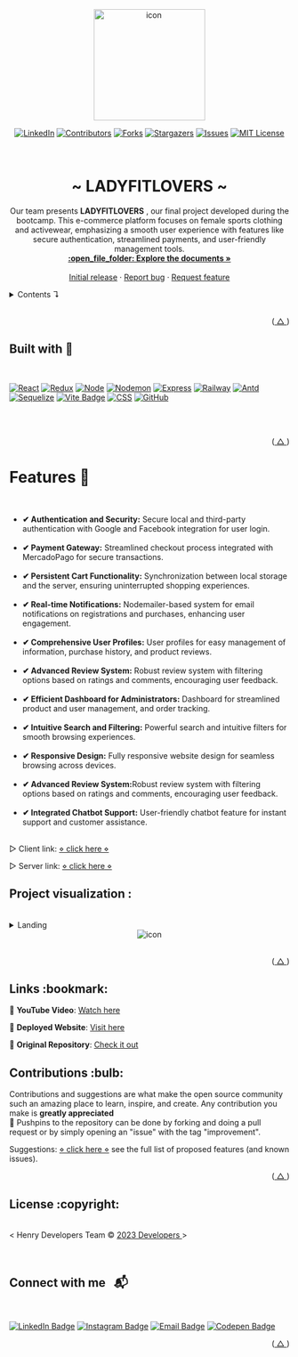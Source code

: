 <div align="center">
<img src="./public/svg/LADYFIT1.svg" alt="icon" height="200">
</div>
<a id="readme-top"></a>
<!-- PROJECT SHIELDS -->
<!--
I'm using markdown "reference style" links for readability.
 https://www.markdownguide.org/basic-syntax/#reference-style-links
-->
<div align=center>

[![LinkedIn][linkedin-shield]][linkedin-url]
[![Contributors][contributors-shield]][contributors-url]
[![Forks][forks-shield]][forks-url]
[![Stargazers][stars-shield]][stars-url]
[![Issues][issues-shield]][issues-url]
[![MIT License][license-shield]][license-url]

</div>
<!-- PROJECT LOGO -->
<br />
<div align="center">
  <!-- <a href="https://github.com/hebelia/client-ladyfitlovers">
    <img src="./public//img/ladyBot.png" alt="icon" width="80" height="80">  
    <img src="https://d31uz8lwfmyn8g.cloudfront.net/Assets/logo-henry-white-lg.png" height="80"alt="logo">
  </a> -->

<h1 align="center">~ LADYFITLOVERS ~</h1>

  <p align="center">
    Our team presents <strong> LADYFITLOVERS</strong> , our final project developed during the bootcamp. This e-commerce platform focuses on female sports clothing and activewear, emphasizing a smooth user experience with features like secure authentication, streamlined payments, and user-friendly management tools.
<br />
<a href="https://github.com/hebelia/server-ladyfitlovers"><strong>:open_file_folder: Explore the documents »</strong></a>
<br />
<br />
<a href="https://github.com/hebelia/server-ladyfitlovers">Initial release</a>
·
<a href="https://github.com/hebelia/server-ladyfitlovers/issues">Report bug</a>
·
<a href="https://github.com/hebelia/server-ladyfitlovers/issues">Request feature</a>

</div>

<!-- TABLE OF CONTENTS -->
<details>
  <summary> Contents ↴</summary>
  <ul>
    <li><a href="#built-with">Built with</a></li>
    <li><a href="#features">Features</a></li>
    <li><a href="#roadmap">Roadmap</a></li>
    <li><a href="#contributions">Contributions</a></li>
    <!-- <li><a href="#Acknowledgments">Acknowledgments</a></li> -->
    <li><a href="#License">License</a></li>
    <li><a href="#Contant">Contact</a></li>
  </ul>
</details>

<!-- ABOUT THE PROJECT -->
<br />

<!-- gif del proyecto -->

<!-- [![Product Name Screen Shot][product-screenshot]](https://example.com) -->

<p align="right">(<a href="#readme-top"> △ </a>)</p>

<div id="built-with">

## Built with 📌

<br />

[![React][React-badge]][react-url] [![Redux][Redux-badge]][redux-url] [![Node][Node-badge]][Node.js-url] [![Nodemon][Nodemon-badge]][Nodemon-url] [![Express][Express-badge]][express-url] [![Railway][Railway-badge]][Railway-url] [![Antd][AntDesign-badge]][AntDesign-url] [![Sequelize][Sequelize-badge]][sequelize-url] [![Vite Badge][Vite-badge]][vite-url] [![CSS][CSS]][css-url] [![GitHub][github.com]][github-url]

  <br />
  <br />

<!-- - [![Firebase][firebase.com]][firebase-url]

  - for the **deployment** -->

<p align="right">(<a href="#readme-top"> △ </a>)</p>
<div>

<!-- DESCRIPTION -->
<h1 id="features">Features 🚀 </h1>
</br>
<!-- <h3>This project is a SPA (Single Page Application) that consumes an API to display all the countries</h3> -->
<ul>

<li><strong>✔ Authentication and Security:</strong> Secure local and third-party authentication with Google and Facebook integration for user login.</br></br>
<li><strong>✔ Payment Gateway:</strong> Streamlined checkout process integrated with MercadoPago for secure transactions.</br></br>
<li><strong>✔ Persistent Cart Functionality:</strong> Synchronization between local storage and the server, ensuring uninterrupted shopping experiences.</br></br>
<li><strong>✔ Real-time Notifications:</strong> Nodemailer-based system for email notifications on registrations and purchases, enhancing user engagement.</br></br>
<li><strong>✔ Comprehensive User Profiles:</strong> User profiles for easy management of information, purchase history, and product reviews.</br></br>
<li><strong>✔ Advanced Review System:</strong> Robust review system with filtering options based on ratings and comments, encouraging user feedback.</br></br>

<li><strong>✔ Efficient Dashboard for Administrators:</strong> Dashboard for streamlined product and user management, and order tracking.</br></br>
<li><strong>✔ Intuitive Search and Filtering:</strong> Powerful search and intuitive filters for smooth browsing experiences.</br></br>
<li><strong>✔ Responsive Design:</strong> Fully responsive website design for seamless browsing across devices.</br></br>
<li><strong>✔ Advanced Review System:</strong>Robust review system with filtering options based on ratings and comments, encouraging user feedback.</br></br>

<li><strong>✔ Integrated Chatbot Support:</strong> User-friendly chatbot feature for instant support and customer assistance.</br></br>

</ul>

▷ Client link: [⋄ click here ⋄](https://github.com/hebelia/client-ladyfitlovers)

▷ Server link: [⋄ click here ⋄](https://github.com/hebelia/server-ladyfitlovers)

<!-- <div align="center">

![Web Architechture from the project]()

<i> ∆ note: </i>

<details>
  <summary> <a>Object Relational Mapping (ORM) :mag_right: </a></summary>

![Object Relational Mapping ]()

<i> ∆ note:</i>

</details>
</div> -->

## Project visualization :

<!-- cambiar links a links de imagenes dentro del repositorio y agregar mas -->
<br />
<details>
  <summary> <a> Landing </a></summary>

![visualization](./public/img/Landing.png)

</details>

<!-- <details>
  <summary> <a> About </a></summary>

![visualization](./client//public/img/about.png)

</details> -->
<div align="center">
    <img src="./public/img/Logo-slide.png" alt="icon"  >
</div>

<br />

<p align="right">(<a href="#readme-top"> △ </a>)</p>

<!-- ROADMAP -->
<h2 id="roadmap">Links :bookmark: </h2>

🎥 **YouTube Video**: [Watch here](https://www.youtube.com/watch?v=LEJGhlk1qHg&ab_channel=HebeLiaRomeu)

🚀 **Deployed Website**: [Visit here](https://ladyfitlovers.up.railway.app/)

🔎 **Original Repository**: [Check it out](https://github.com/JCutisaca/PF-Back)

<!-- CONTRIBUTING -->
<h2 id="contributions"> Contributions :bulb:</h2>

Contributions and suggestions are what make the open source community such an amazing place to learn, inspire, and create. Any contribution you make is **greatly appreciated**
<br />
:pushpin: Pushpins to the repository can be done by forking and doing a pull request or by simply opening an "issue" with the tag "improvement".

Suggestions: [⋄ click here ⋄](https://github.com/hebelia/client-ladyfitlovers/issues) see the full list of proposed features (and known issues).

<p align="right">(<a href="#readme-top"> △ </a>)</p>

<!-- ACKNOWLEDGMENTS -->
<!-- <h2 id="Acknowledgments">:small_blue_diamond: Agradecimientos :small_blue_diamond:</h2>

- Special thanks to all my fellow classmates who have helped me along the lerning journey

<p align="right">(<a href="#readme-top"> △ </a>)</p> -->

<!-- LICENSE -->
<h2 id="License">License :copyright:</h2>

<br />
< Henry Developers Team ©  <a href="https://github.com/ruthosuna92/frontend-ladyfitlovers/graphs/contributors"> 2023  Developers </a> >
<br />
<br />

<br />
<!-- CONTACT -->

## Connect with me &nbsp; 📬

</br>

<div align="left">

[![LinkedIn Badge](https://img.shields.io/badge/LinkedIn-ba338a?style=for-the-badge&logo=linkedin&logoColor=E0B3D3)][linkedin-url]
[![Instagram Badge](https://img.shields.io/badge/Instagram-ba338a?style=for-the-badge&logo=instagram&logoColor=E0B3D3)][instagram-url]
[![Email Badge](https://img.shields.io/badge/Email-ba338a?style=for-the-badge&logo=gmail&logoColor=E0B3D3)][email-url]
[![Codepen Badge](https://img.shields.io/badge/Codepen-ba338a?style=for-the-badge&logo=codepen&logoColor=E0B3D3)][codepen-url]

[linkedin-url]: https://linkedin.com/in/hebeliaromeu
[instagram-url]: https://instagram.com/hebe.lia
[email-url]: mailto:hebeliaromeu@gmail.com
[codepen-url]: https://codepen.io/hebelia

</div>
<p align="right">(<a href="#readme-top"> △ </a>)</p>

<!-- MARKDOWN LINKS & IMAGES -->
<!-- https://github.com/ruthosuna92/frontend-ladyfitlovers/graphs/contributors -->

[contributors-shield]: https://img.shields.io/github/contributors/ruthosuna92/frontend-ladyfitlovers.svg?style=for-the-badge&color=ba338a
[contributors-url]: https://github.com/ruthosuna92/frontend-ladyfitlovers/graphs/contributors
[forks-shield]: https://img.shields.io/github/forks/ruthosuna92/frontend-ladyfitlovers.svg?style=for-the-badge&color=ba338a
[forks-url]: https://github.com/ruthosuna92/frontend-ladyfitlovers/network/members
[stars-shield]: https://img.shields.io/github/stars/ruthosuna92/frontend-ladyfitlovers.svg?style=for-the-badge&color=ba338a
[stars-url]: https://github.com/ruthosuna92/frontend-ladyfitlovers/stargazers
[issues-shield]: https://img.shields.io/github/issues/hebelia/client-ladyfitlovers.svg?style=for-the-badge&color=ba338a
[issues-url]: https://github.com/hebelia/client-ladyfitlovers/issues
[license-shield]: https://img.shields.io/badge/license-MIT-ba338a?style=for-the-badge&logo=C&logoColor=E0B3D3
[license-url]: https://github.com/hebelia/client-ladyfitlovers/blob/master/LICENSE.txt
[linkedin-shield]: https://img.shields.io/badge/-LinkedIn-ba338a.svg?style=for-the-badge&logo=linkedin&logoColor=E0B3D3
[linkedin-url]: https://www.linkedin.com/in/hebeliaromeu/
[github.com]: https://img.shields.io/badge/GitHub-ba338a?style=for-the-badge&logo=github&logoColor=E0B3D3
[github-url]: https://github.com
[React-badge]: https://img.shields.io/badge/React-ba338a?style=for-the-badge&logo=react&logoColor=E0B3D3
[react-url]: https://react.dev
[Redux-badge]: https://img.shields.io/badge/Redux-ba338a?style=for-the-badge&logo=redux&logoColor=E0B3D3
[redux-url]: https://redux.js.org/
[Node-badge]: https://img.shields.io/badge/Node.js-ba338a?style=for-the-badge&logo=nodedotjs&logoColor=E0B3D3
[Node.js-url]: https://nodejs.org/en
[CSS]: https://img.shields.io/badge/CSS-ba338a?style=for-the-badge&logo=css3&logoColor=E0B3D3
[css-url]: https://developer.mozilla.org/en-US/docs/Web/CSS
[Nodemon-badge]: https://img.shields.io/badge/Nodemon-ba338a?style=for-the-badge&logo=nodemon&logoColor=E0B3D3
[Nodemon-url]: https://nodemon.io/
[Express-badge]: https://img.shields.io/badge/Express.js-ba338a?style=for-the-badge&logo=express&logoColor=E0B3D3
[express-url]: https://expressjs.com/
[Sequelize-badge]: https://img.shields.io/badge/Sequelize-ba338a?style=for-the-badge&logo=sequelize&logoColor=E0B3D3
[sequelize-url]: https://sequelize.org/
[firebase.com]: https://img.shields.io/badge/Firebase-ba338a?style=for-the-badge&logo=firebase&logoColor=E0B3D3
[firebase-url]: https://firebase.google.com
[Vite-badge]: https://img.shields.io/badge/Vite-ba338a?style=for-the-badge&logo=vite&logoColor=E0B3D3
[vite-url]: https://vitejs.dev/
[Railway-badge]: https://img.shields.io/badge/Railway-ba338a?style=for-the-badge&logo=railway&logoColor=E0B3D3
[Railway-url]: https://railway.app/
[AntDesign-badge]: https://img.shields.io/badge/AntDesign-ba338a?style=for-the-badge&logo=ant-design&logoColor=E0B3D3
[AntDesign-url]: https://ant.design/

<!-- -------- -->
